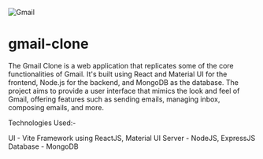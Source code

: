 
![Gmail](https://github.com/abhishekshah25/gmail-clone/assets/147745895/16c43229-3928-40ac-9dbb-d6a3de9a76c2)

# gmail-clone

The Gmail Clone is a web application that replicates some of the core functionalities of Gmail. It's built using React and Material UI for the frontend, Node.js for the backend, and MongoDB as the database. The project aims to provide a user interface that mimics the look and feel of Gmail, offering features such as sending emails, managing inbox, composing emails, and more. 

Technologies Used:- 

UI - Vite Framework using ReactJS, Material UI
Server - NodeJS, ExpressJS
Database - MongoDB

